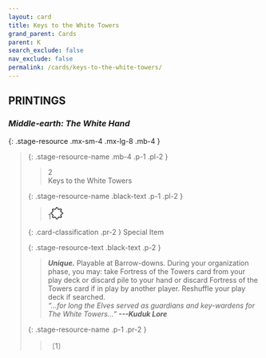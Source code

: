 ```yaml
---
layout: card
title: Keys to the White Towers
grand_parent: Cards
parent: K
search_exclude: false
nav_exclude: false
permalink: /cards/keys-to-the-white-towers/
---
```


## PRINTINGS


### _Middle-earth: The White Hand_

{: .stage-resource .mx-sm-4 .mx-lg-8 .mb-4 }
> {: .stage-resource-name .mb-4 .p-1 .pl-2 }
> > <div class="card-mp">2</div>
> > <div class="card-name">Keys to the White Towers</div>
>
> {: .stage-resource-name .black-text .p-1 .pl-2 }
> > 1![](/assets/images/stage-point.svg)
>
> {: .card-classification .pr-2 }
> Special Item
>
> {: .stage-resource-text .black-text .p-2 }
> > _**Unique.**_ Playable at Barrow-downs. During your organization phase, you may: take Fortress of the Towers card from your play deck or discard pile to your hand or discard Fortress of the Towers card if in play by another player. Reshuffle your play deck if searched. <br>_“...for long the Elves served as guardians and key-wardens for The White Towers...”_ ***---&#65279;Kuduk Lore*** 
> 
> {: .stage-resource-name .p-1 .pr-2 }
> > <div class="card-shield"></div>
> > <div class="card-corruption">〔1〕</div>
